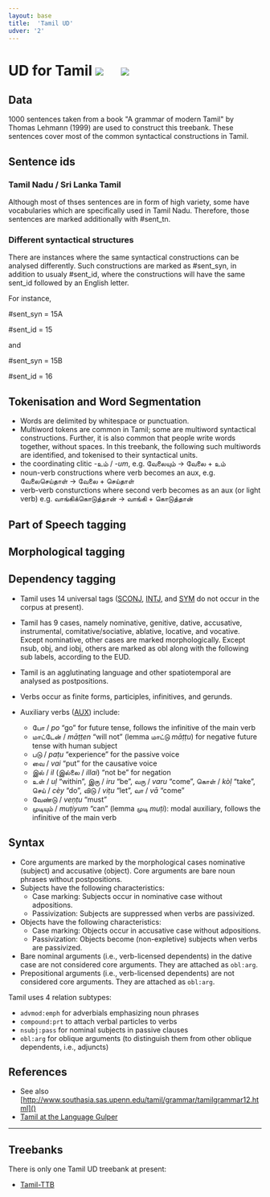 ```yaml
---
layout: base
title:  'Tamil UD'
udver: '2'
---
```


# UD for Tamil <span class="flagspan"><img class="flag" src="../../flags/svg/IN.svg" /></span> <span class="flagspan" style="padding-left:1em"><img class="flag" src="../../flags/svg/LK.svg" /></span>

## Data
1000 sentences taken from a book "A grammar of modern Tamil" by Thomas Lehmann (1999) are used to construct this treebank. These sentences cover most of the common syntactical constructions in Tamil.

## Sentence ids
### Tamil Nadu / Sri Lanka Tamil
Although most of thses sentences are in form of high variety, some have vocabularies which are specifically used in Tamil Nadu. Therefore, those sentences are marked additionally with #sent_tn.

### Different syntactical structures
There are instances where the same syntactical constructions can be analysed differently. Such constructions are marked as #sent_syn, in addition to usualy #sent_id, where the constructions will have the same sent_id followed by an English letter.

For instance, 

#sent_syn = 15A

#sent_id = 15

and

#sent_syn = 15B

#sent_id = 16

## Tokenisation and Word Segmentation

* Words are delimited by whitespace or punctuation.
* Multiword tokens are common in Tamil; some are multiword syntactical constructions. Further, it is also common that people write words together, without spaces. In this treebank, the following such multiwords are identified, and tokenised to their syntactical units. 
 * the coordinating clitic -உம் / _-um_,  e.g. வேலையும் -> வேலை + உம்
 * noun-verb constructions where verb becomes an aux, e.g. வேலைசெய்தாள் -> வேலை + செய்தாள்
 * verb-verb consturctions where second verb becomes as an aux (or light verb) e.g. வாங்கிக்கொடுத்தான் -> வாங்கி + கொடுத்தான்

## Part of Speech tagging



## Morphological tagging



## Dependency tagging

* Tamil uses 14 universal tags ([SCONJ](), [INTJ](), and [SYM]() do not occur in the corpus at present).
* Tamil has 9 cases, namely nominative, genitive, dative, accusative, instrumental, comitative/sociative, ablative, locative, and vocative. Except nominative, other cases are marked morphologically. Except nsub, obj, and iobj, others are marked as obl along with the following sub labels, according to the EUD.



* Tamil is an agglutinating language and other spatiotemporal are analysed as postpositions.
* Verbs occur as finite forms, participles, infinitives, and gerunds.
* Auxiliary verbs ([AUX]()) include:
  * போ / _po_ “go” for future tense, follows the infinitive of the main verb
  * மாட்டேன் / _māṭṭen_ “will not” (lemma மாட்டு _māṭṭu_) for negative future tense with human subject
  * படு / _paṭu_ “experience” for the passive voice
  * வை / _vai_ “put” for the causative voice
  * இல் / _il_ (இல்லை / _illai_) “not be” for negation
  * உள் / _uḷ_ “within”, இரு / _iru_ “be”, வரு / _varu_ “come”, கொள் / _kòḷ_ “take”, செய் / _cèy_ “do”, விடு / _viṭu_ “let”, வா / _vā_ “come”
  * வேண்டு / _veṇṭu_ “must”
  * முடியும் / _muṭiyum_ “can” (lemma முடி _muṭi_): modal auxiliary, follows the infinitive of the main verb

## Syntax

* Core arguments are marked by the morphological cases nominative (subject) and accusative (object).
  Core arguments are bare noun phrases without postpositions.
* Subjects have the following characteristics:
  * Case marking: Subjects occur in nominative case without adpositions.
  * Passivization: Subjects are suppressed when verbs are passivized.
* Objects have the following characteristics:
  * Case marking: Objects occur in accusative case without adpositions.
  * Passivization: Objects become (non-expletive) subjects when verbs are passivized.
* Bare nominal arguments (i.e., verb-licensed dependents) in the dative case are not considered core arguments. They are attached as `obl:arg`.
* Prepositional arguments (i.e., verb-licensed dependents) are not considered core arguments. They are attached as `obl:arg`.

Tamil uses 4 relation subtypes:
* `advmod:emph` for adverbials emphasizing noun phrases
* `compound:prt` to attach verbal particles to verbs
* `nsubj:pass` for nominal subjects in passive clauses
* `obl:arg` for oblique arguments (to distinguish them from other oblique dependents, i.e., adjuncts)

## References

* See also [http://www.southasia.sas.upenn.edu/tamil/grammar/tamilgrammar12.html]()
* [Tamil at the Language Gulper](http://www.languagesgulper.com/eng/Tamil.html)

---

## Treebanks

There is only one Tamil UD treebank at present:

  * [Tamil-TTB](../treebanks/ta_ttb/index.html)
